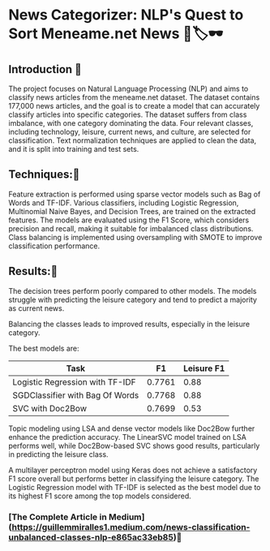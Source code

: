 # News Categorizer: NLP's Quest to Sort Meneame.net News 📰🏷🕶

## Introduction 🧐
The project focuses on Natural Language Processing (NLP) and aims to classify news articles from the meneame.net dataset. The dataset contains 177,000 news articles, and the goal is to create a model that can accurately classify articles into specific categories. The dataset suffers from class imbalance, with one category dominating the data. Four relevant classes, including technology, leisure, current news, and culture, are selected for classification. Text normalization techniques are applied to clean the data, and it is split into training and test sets.

## Techniques:🔮
Feature extraction is performed using sparse vector models such as Bag of Words and TF-IDF. Various classifiers, including Logistic Regression, Multinomial Naive Bayes, and Decision Trees, are trained on the extracted features. The models are evaluated using the F1 Score, which considers precision and recall, making it suitable for imbalanced class distributions. Class balancing is implemented using oversampling with SMOTE to improve classification performance.

## Results:🎯
The decision trees perform poorly compared to other models. The models struggle with predicting the leisure category and tend to predict a majority as current news.

Balancing the classes leads to improved results, especially in the leisure category. 

The best models are:

| Task | F1 | Leisure F1 |
| --- | --- | --- |
| Logistic Regression with TF-IDF | 0.7761 | 0.88 |
| SGDClassifier with Bag Of Words | 0.7768 | 0.88 |
| SVC with Doc2Bow | 0.7699 | 0.53 |


Topic modeling using LSA and dense vector models like Doc2Bow further enhance the prediction accuracy. The LinearSVC model trained on LSA performs well, while Doc2Bow-based SVC shows good results, particularly in predicting the leisure class. 

A multilayer perceptron model using Keras does not achieve a satisfactory F1 score overall but performs better in classifying the leisure category. The Logistic Regression model with TF-IDF is selected as the best model due to its highest F1 score among the top models considered.

### [The Complete Article in Medium] (https://guillemmiralles1.medium.com/news-classification-unbalanced-classes-nlp-e865ac33eb85)📜
